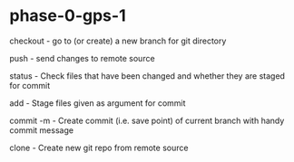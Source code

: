 # phase-0-gps-1

checkout - go to (or create) a new branch for git directory

push - send changes to remote source

status - Check files that have been changed and whether they are staged for commit

add - Stage files given as argument for commit

commit -m - Create commit (i.e. save point) of current branch with handy commit message

clone - Create new git repo from remote source

